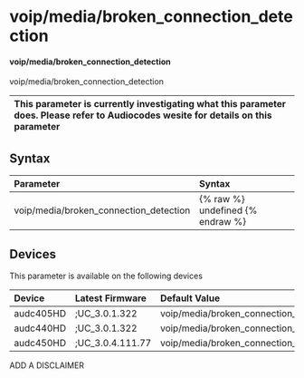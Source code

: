 ﻿---
description: voip/media/broken_connection_detection
search: false
---

# voip/media/broken_connection_detection

#### voip/media/broken_connection_detection

voip/media/broken_connection_detection


| This parameter is currently investigating what this parameter does. Please refer to Audiocodes wesite for details on this parameter | 
| :--- |

## Syntax
| Parameter | Syntax |
| :--- | :--- |
|voip/media/broken_connection_detection | {% raw %} undefined {% endraw %}|

## Devices
This parameter is available on the following devices

| Device | Latest Firmware | Default Value |
|:---|:---|:---|
| audc405HD | ;UC_3.0.1.322 | voip/media/broken_connection_detection=1 
| audc440HD | ;UC_3.0.1.322 | voip/media/broken_connection_detection=1 
| audc450HD | ;UC_3.0.4.111.77 | voip/media/broken_connection_detection=1 

ADD A DISCLAIMER
